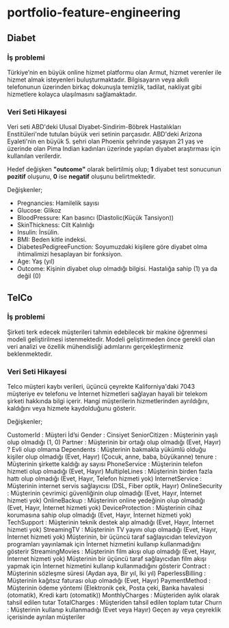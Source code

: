 # portfolio-feature-engineering

## Diabet

### İş problemi

Türkiye’nin en büyük online hizmet platformu olan Armut, hizmet verenler ile hizmet almak isteyenleri buluşturmaktadır. Bilgisayarın veya akıllı telefonunun üzerinden birkaç dokunuşla temizlik, tadilat, nakliyat gibi hizmetlere kolayca ulaşılmasını sağlamaktadır.

### Veri Seti Hikayesi

Veri seti ABD'deki Ulusal Diyabet-Sindirim-Böbrek Hastalıkları Enstitüleri'nde tutulan büyük veri setinin parçasıdır. ABD'deki Arizona Eyaleti'nin en büyük 5. şehri olan Phoenix şehrinde yaşayan 21 yaş ve üzerinde olan Pima Indian kadınları üzerinde yapılan diyabet araştırması için kullanılan verilerdir. 

Hedef değişken **"outcome"** olarak belirtilmiş olup; **1** diyabet test sonucunun **pozitif** oluşunu, **0** ise **negatif** oluşunu belirtmektedir.

  Değişkenler;

* Pregnancies: Hamilelik sayısı
* Glucose: Glikoz
* BloodPressure: Kan basıncı (Diastolic(Küçük Tansiyon))
* SkinThickness: Cilt Kalınlığı
* Insulin: İnsülin.
* BMI: Beden kitle indeksi.
* DiabetesPedigreeFunction: Soyumuzdaki kişilere göre diyabet olma ihtimalimizi hesaplayan bir fonksiyon.
* Age: Yaş (yıl)
* Outcome: Kişinin diyabet olup olmadığı bilgisi. Hastalığa sahip (1) ya da değil (0)

## TelCo

### İş problemi

Şirketi terk edecek müşterileri tahmin edebilecek bir makine öğrenmesi modeli geliştirilmesi istenmektedir. Modeli geliştirmeden önce gerekli olan veri analizi ve özellik mühendisliği adımlarını gerçekleştirmeniz beklenmektedir.

### Veri Seti Hikayesi

Telco müşteri kaybı verileri, üçüncü çeyrekte Kaliforniya'daki 7043 müşteriye ev telefonu ve İnternet hizmetleri sağlayan hayali bir telekom şirketi hakkında bilgi içerir. Hangi müşterilerin hizmetlerinden ayrıldığını, kaldığını veya hizmete kaydolduğunu gösterir.

  Değişkenler;

CustomerId       : Müşteri İd’si
Gender           : Cinsiyet
SeniorCitizen    : Müşterinin yaşlı olup olmadığı (1, 0)
Partner          : Müşterinin bir ortağı olup olmadığı (Evet, Hayır) ? Evli olup olmama
Dependents       : Müşterinin bakmakla yükümlü olduğu kişiler olup olmadığı (Evet, Hayır) (Çocuk, anne, baba, büyükanne)
tenure           : Müşterinin şirkette kaldığı ay sayısı
PhoneService     : Müşterinin telefon hizmeti olup olmadığı (Evet, Hayır)
MultipleLines    : Müşterinin birden fazla hattı olup olmadığı (Evet, Hayır, Telefon hizmeti yok)
InternetService  : Müşterinin internet servis sağlayıcısı (DSL, Fiber optik, Hayır)
OnlineSecurity   : Müşterinin çevrimiçi güvenliğinin olup olmadığı (Evet, Hayır, İnternet hizmeti yok)
OnlineBackup     : Müşterinin online yedeğinin olup olmadığı (Evet, Hayır, İnternet hizmeti yok)
DeviceProtection : Müşterinin cihaz korumasına sahip olup olmadığı (Evet, Hayır, İnternet hizmeti yok)
TechSupport      : Müşterinin teknik destek alıp almadığı (Evet, Hayır, İnternet hizmeti yok)
StreamingTV      : Müşterinin TV yayını olup olmadığı (Evet, Hayır, İnternet hizmeti yok) 
                   Müşterinin, bir üçüncü taraf sağlayıcıdan televizyon programları yayınlamak için 
                   İnternet hizmetini kullanıp kullanmadığını gösterir
StreamingMovies  : Müşterinin film akışı olup olmadığı (Evet, Hayır, İnternet hizmeti yok) 
                   Müşterinin bir üçüncü taraf sağlayıcıdan film akışı yapmak için 
                   İnternet hizmetini kullanıp kullanmadığını gösterir
Contract         : Müşterinin sözleşme süresi (Aydan aya, Bir yıl, İki yıl)
PaperlessBilling : Müşterinin kağıtsız faturası olup olmadığı (Evet, Hayır)
PaymentMethod    : Müşterinin ödeme yöntemi 
                   (Elektronik çek, Posta çeki, Banka havalesi (otomatik), Kredi kartı (otomatik))
MonthlyCharges   : Müşteriden aylık olarak tahsil edilen tutar
TotalCharges     : Müşteriden tahsil edilen toplam tutar
Churn            : Müşterinin kullanıp kullanmadığı (Evet veya Hayır)
                   Geçen ay veya çeyreklik içerisinde ayrılan müşteriler
